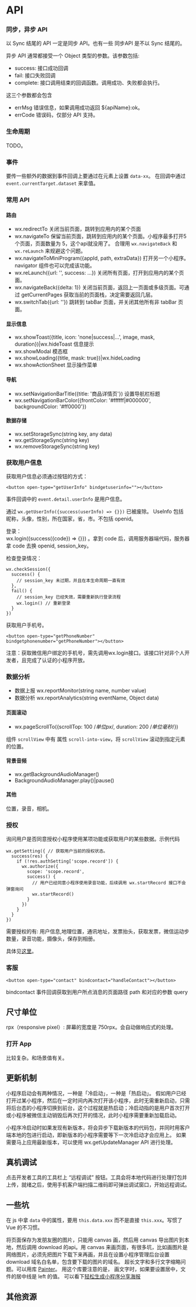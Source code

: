# API
### 同步，异步 API
以 Sync 结尾的 API 一定是同步 API。也有一些 同步API 是不以 Sync 结尾的。

异步 API 通常都接受一个 Object 类型的参数。该参数包括:
* success: 接口成功回调
* fail: 接口失败回调
* complete: 接口调用结束的回调函数。调用成功、失败都会执行。

这三个参数都会包含 
* errMsg 错误信息，如果调用成功返回 ${apiName}:ok。
* errCode 错误码，仅部分 API 支持。

### 生命周期
TODO。

### 事件
要传一些额外的数据到事件回调上要通过在元素上设置 `data-xx`。 在回调中通过 `event.currentTarget.dataset` 来拿值。

### 常用 API
#### 路由
* wx.redirectTo 关闭当前页面，跳转到应用内的某个页面
* wx.navigateTo 保留当前页面，跳转到应用内的某个页面。小程序最多打开5个页面，页面数量为 5，这个api就没用了。 合理用 `wx.navigateBack` 和 `wx.reLaunch` 来规避这个问题。
* wx.navigateToMiniProgram({appId, path, extraData}) 打开另一个小程序。 navigator 组件也可以完成该功能。
* wx.reLaunch({url: '', success: ...}) 关闭所有页面，打开到应用内的某个页面。
* wx.navigateBack({delta: 1}) 关闭当前页面，返回上一页面或多级页面。可通过 getCurrentPages 获取当前的页面栈，决定需要返回几层。
* wx.switchTab({url: ''}) 跳转到 tabBar 页面，并关闭其他所有非 tabBar 页面。

#### 显示信息
* wx.showToast({title, icon: 'none|success|...', image, mask, duration})|wx.hideToast 信息提示
* wx.showModal 模态框
* wx.showLoading({title, mask: true})|wx.hideLoading
* wx.showActionSheet 显示操作菜单

#### 导航
* wx.setNavigationBarTitle({title: '商品详情页'}) 设置导航栏标题
* wx.setNavigationBarColor({frontColor: '#ffffff|#000000', backgroundColor: '#ff0000'})

#### 数据存储
* wx.setStorageSync(string key, any data)
* wx.getStorageSync(string key)
* wx.removeStorageSync(string key)

### 获取用户信息
获取用户信息必须通过按钮的方式：
```
<button open-type="getUserInfo" bindgetuserinfo=""></button>
```
事件回调中的 `event.detail.userInfo` 是用户信息。


通过 `wx.getUserInfo({success(userInfo) => {}})` 已被废除。  UseInfo 包括 昵称，头像，性别，所在国家，省，市。不包括 openid。

登录：  
wx.login({success({code}) => {}}) 。拿到 code 后，调用服务器端代码，服务器拿 code 去换 openid, session_key。

检查登录情况：
```
wx.checkSession({
  success() {
    // session_key 未过期，并且在本生命周期一直有效
  },
  fail() {
    // session_key 已经失效，需要重新执行登录流程
    wx.login() // 重新登录
  }
})
```

获取用户手机号。 
```
<button open-type="getPhoneNumber" bindgetphonenumber="getPhoneNumber"></button>
```

注意：获取微信用户绑定的手机号，需先调用wx.login接口。该接口针对非个人开发者，且完成了认证的小程序开放。

### 数据分析
* 数据上报 wx.reportMonitor(string name, number value)
* 数据分析 wx.reportAnalytics(string eventName, Object data)

#### 页面滚动
* wx.pageScrollTo({scrollTop: 100 /*单位px*/, duration: 200 /*单位毫秒*/})

组件 `scrollView` 中有 属性 `scroll-into-view`，将 `scrollView` 滚动到指定元素的位置。

#### 背景音频
* wx.getBackgroundAudioManager()
* BackgroundAudioManager.play()|pause()

#### 其他
位置，录音，相机。

### 授权
询问用户是否同意授权小程序使用某项功能或获取用户的某些数据。示例代码

```
wx.getSetting({ // 获取用户当前的授权状态。
  success(res) {
    if (!res.authSetting['scope.record']) {
      wx.authorize({
        scope: 'scope.record',
        success() {
          // 用户已经同意小程序使用录音功能，后续调用 wx.startRecord 接口不会弹窗询问
          wx.startRecord()
        }
      })
    }
  }
})
```

需要授权的有: 用户信息,地理位置，通讯地址，发票抬头，获取发票，微信运动步数量，录音功能，摄像头，保存到相册。

具体见[这里](https://developers.weixin.qq.com/miniprogram/dev/framework/open-ability/authorize.html)。

### 客服
```
<button open-type="contact" bindcontact="handleContact"></button>
```

bindcontact 事件回调获取到用户所点消息的页面路径 path 和对应的参数 query

## 尺寸单位
rpx（responsive pixel）: 屏幕的宽度是 750rpx。会自动做响应式的处理。


### 打开 App
比较复杂。和场景值有关。

## 更新机制
小程序启动会有两种情况，一种是「冷启动」，一种是「热启动」。 假如用户已经打开过某小程序，然后在一定时间内再次打开该小程序，此时无需重新启动，只需将后台态的小程序切换到前台，这个过程就是热启动；冷启动指的是用户首次打开或小程序被微信主动销毁后再次打开的情况，此时小程序需要重新加载启动。

小程序冷启动时如果发现有新版本，将会异步下载新版本的代码包，并同时用客户端本地的包进行启动，即新版本的小程序需要等下一次冷启动才会应用上。 如果需要马上应用最新版本，可以使用 wx.getUpdateManager API 进行处理。

## 真机调试
点击开发者工具的工具栏上 “远程调试” 按钮。工具会将本地代码进行处理打包并上传，就绪之后，使用手机客户端扫描二维码即可弹出调试窗口，开始远程调试。

## 一些坑
在 js 中拿 `data` 中的属性，要用 `this.data.xxx` 而不是直接 `this.xxx`。写惯了 Vue 的不习惯。

将页面保存为发朋友圈的图片，只能用 canvas 画，然后用 canvas 导出图片到本地，然后调用 download 的api。用 canvas 来画页面，有很多坑，比如画图片是网络图片，必须先把图片下载下来再画，并且在设置小程序管理后台设置 download 域名白名单，包含要下载的图片的域名。 超长文字和多行文字缩略问题。可以用库 [Painter](https://github.com/Kujiale-Mobile/Painter)。 用这个库要注意的是， 画文字时，如果要设置居中，文件的居中线是 left 的值。 可以看下[轻松生成小程序分享海报](https://juejin.im/post/5b7e48566fb9a01a1059543f)

## 其他资源
